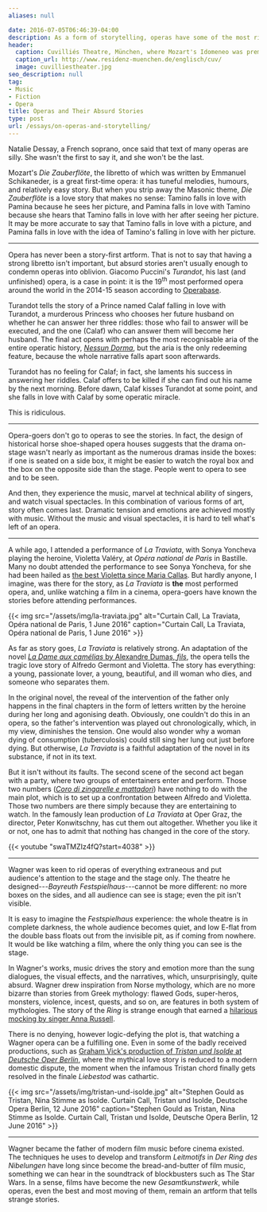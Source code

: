 ```yaml
---
aliases: null

date: 2016-07-05T06:46:39-04:00
description: As a form of storytelling, operas have some of the most ridiculous stories ever told
header:
  caption: Cuvilliés Theatre, München, where Mozart's Idomeneo was premiered
  caption_url: http://www.residenz-muenchen.de/englisch/cuv/
  image: cuvilliestheater.jpg
seo_description: null
tag:
- Music
- Fiction
- Opera
title: Operas and Their Absurd Stories
type: post
url: /essays/on-operas-and-storytelling/
---
```



Natalie Dessay, a French soprano, once said that text of many operas are silly. She wasn't the first to say it, and she won't be the last.

Mozart's *Die Zauberflöte*, the libretto of which was written by Emmanuel Schikaneder, is a great first-time opera: it has tuneful melodies, humours, and relatively easy story. But when you strip away the Masonic theme, *Die Zauberflöte* is a love story that makes no sense: Tamino falls in love with Pamina because he sees her picture, and Pamina falls in love with Tamino because she hears that Tamino falls in love with her after seeing her picture. It may be more accurate to say that Tamino falls in love with a picture, and Pamina falls in love with the idea of Tamino's falling in love with her picture.

***


Opera has never been a story-first artform. That is not to say that having a strong libretto isn't important, but absurd stories aren't usually enough to condemn operas into oblivion. Giacomo Puccini's *Turandot*, his last (and unfinished) opera, is a case in point: it is the 19<sup>th</sup> most performed opera around the world in the 2014-15 season according to [Operabase](http://operabase.com/top.cgi?lang=en&splash=t).

Turandot tells the story of a Prince named Calaf falling in love with Turandot, a murderous Princess who chooses her future husband on whether he can answer her three riddles: those who fail to answer will be executed, and the one (Calaf) who can answer them will become her husband. The final act opens with perhaps the most recognisable aria of the entire operatic history, [*Nessun Dorma*](https://youtu.be/suj-2sbSFKs), but the aria is the only redeeming feature, because the whole narrative falls apart soon afterwards.

Turandot has no feeling for Calaf; in fact, she laments his success in answering her riddles. Calaf offers to be killed if she can find out his name by the next morning. Before dawn, Calaf kisses Turandot at some point, and she falls in love with Calaf by some operatic miracle.

This is ridiculous.

***

Opera-goers don't go to operas to see the stories. In fact, the design of historical horse shoe-shaped opera houses suggests that the drama on-stage wasn't nearly as important as the numerous dramas inside the boxes: if one is seated on a side box, it might be easier to watch the royal box and the box on the opposite side than the stage. People went to opera to see and to be seen.

And then, they experience the music, marvel at technical ability of singers, and watch visual spectacles. In this combination of various forms of art, story often comes last. Dramatic tension and emotions are achieved mostly with music. Without the music and visual spectacles, it is hard to tell what's left of an opera.

***

A while ago, I attended a performance of *La Traviata*, with Sonya Yoncheva playing the heroine, Violetta Valéry, at *Opéra national de Paris* in Bastille. Many no doubt attended the performance to see Sonya Yoncheva, for she had been hailed as [the best Violetta since Maria Callas](http://www.welt.de/kultur/buehne-konzert/article150173768/Sie-ist-die-beste-Violetta-seit-Maria-Callas.html). But hardly anyone, I imagine, was there for the story, as *La Traviata* is **the** most performed opera, and, unlike watching a film in a cinema, opera-goers have known the stories before attending performances.

{{< img src="/assets/img/la-traviata.jpg" alt="Curtain Call, La Traviata, Opéra national de Paris, 1 June 2016" caption="Curtain Call, La Traviata, Opéra national de Paris, 1 June 2016" >}}

As far as story goes, *La Traviata* is relatively strong. An adaptation of the novel [*La Dame aux camélias* by Alexandre Dumas, *fils*](/bookshelf/la-dame-aus-camelias-alexandre-dumas-fils/), the opera tells the tragic love story of Alfredo Germont and Violetta. The story has everything: a young, passionate lover, a young, beautiful, and ill woman who dies, and someone who separates them.

In the original novel, the reveal of the intervention of the father only happens in the final chapters in the form of letters written by the heroine during her long and agonising death. Obviously, one couldn't do this in an opera, so the father's intervention was played out chronologically, which, in my view, diminishes the tension. One would also wonder why a woman dying of consumption (tuberculosis) could still sing her lung out just before dying. But otherwise, *La Traviata* is a faithful adaptation of the novel in its substance, if not in its text.

But it isn't without its faults. The second scene of the second act began with a party, where two groups of entertainers enter and perform. Those two numbers ([*Coro di zingarelle e mattadori*](https://youtu.be/1-jHIfm3_oI?t=1h17m26s)) have nothing to do with the main plot, which is to set up a confrontation between Alfredo and Violetta. Those two numbers are there simply because they are entertaining to watch. In the famously lean production of *La Traviata* at Oper Graz, the director, Peter Konwitschny, has cut them out altogether. Whether you like it or not, one has to admit that nothing has changed in the core of the story.

{{< youtube "swaTMZIz4fQ?start=4038" >}}

***

Wagner was keen to rid operas of everything extraneous and put audience's attention to the stage and the stage only. The theatre he designed---*Bayreuth Festspielhaus*---cannot be more different: no more boxes on the sides, and all audience can see is stage; even the pit isn't visible.

It is easy to imagine the *Festspielhaus* experience: the whole theatre is in complete darkness, the whole audience becomes quiet, and low E-flat from the double bass floats out from the invisible pit, as if coming from nowhere. It would be like watching a film, where the only thing you can see is the stage.

In Wagner's works, music drives the story and emotion more than the sung dialogues, the visual effects, and the narratives, which, unsurprisingly, quite absurd. Wagner drew inspiration from Norse mythology, which are no more bizarre than stories from Greek mythology: flawed Gods, super-heros, monsters, violence, incest, quests, and so on, are features in both system of mythologies. The story of the *Ring* is strange enough that earned a [hilarious mocking by singer Anna Russell](https://youtu.be/eN5dAQLYYrs).

There is no denying, however logic-defying the plot is, that watching a Wagner opera can be a fulfilling one. Even in some of the badly received productions, such as [Graham Vick's production of *Tristan und Isolde* at *Deutsche Oper Berlin*](http://intermezzo.typepad.com/intermezzo/2011/03/tristan-und-isolde-deutsche-oper-berlin.html), where the mythical love story is reduced to a modern domestic dispute, the moment when the infamous Tristan chord finally gets resolved in the finale *Liebestod* was cathartic.

{{< img src="/assets/img/tristan-und-isolde.jpg" alt="Stephen Gould as Tristan, Nina Stimme as Isolde. Curtain Call, Tristan und Isolde, Deutsche Opera Berlin, 12 June 2016" caption="Stephen Gould as Tristan, Nina Stimme as Isolde. Curtain Call, Tristan und Isolde, Deutsche Opera Berlin, 12 June 2016" >}}

***

Wagner became the father of modern film music before cinema existed. The techniques he uses to develop and transform *Leitmotifs* in *Der Ring des Nibelungen* have long since become the bread-and-butter of film music, something we can hear in the soundtrack of blockbusters such as The Star Wars. In a sense, films have become the new *Gesamtkunstwerk*, while operas, even the best and most moving of them, remain an artform that tells strange stories.
